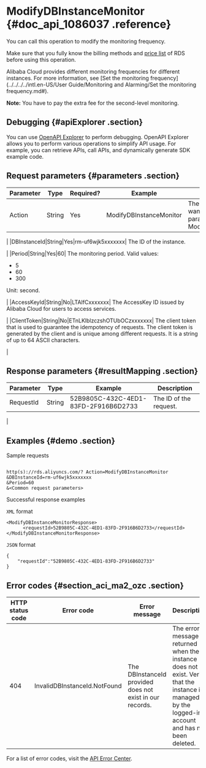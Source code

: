 # ModifyDBInstanceMonitor {#doc_api_1086037 .reference}

You can call this operation to modify the monitoring frequency.

Make sure that you fully know the billing methods and [price list](https://www.alibabacloud.com/product/apsaradb-for-rds#pricing) of RDS before using this operation.

Alibaba Cloud provides different monitoring frequencies for different instances. For more information, see [Set the monitoring frequency](../../../../intl.en-US/User Guide/Monitoring and Alarming/Set the monitoring frequency.md#).

**Note:** You have to pay the extra fee for the second-level monitoring.

## Debugging {#apiExplorer .section}

You can use [OpenAPI Explorer](https://api.aliyun.com/#product=Rds&api=ModifyDBInstanceMonitor) to perform debugging. OpenAPI Explorer allows you to perform various operations to simplify API usage. For example, you can retrieve APIs, call APIs, and dynamically generate SDK example code.

## Request parameters {#parameters .section}

|Parameter|Type|Required?|Example|Description|
|---------|----|---------|-------|-----------|
|Action|String|Yes|ModifyDBInstanceMonitor| The operation that you want to perform. Set this parameter to ModifyDBInstanceMonitor.

 |
|DBInstanceId|String|Yes|rm-uf6wjk5xxxxxxx| The ID of the instance.

 |
|Period|String|Yes|60| The monitoring period. Valid values:

 -   5
-   60
-   300

 Unit: second.

 |
|AccessKeyId|String|No|LTAIfCxxxxxxx| The AccessKey ID issued by Alibaba Cloud for users to access services.

 |
|ClientToken|String|No|ETnLKlblzczshOTUbOCzxxxxxxx| The client token that is used to guarantee the idempotency of requests. The client token is generated by the client and is unique among different requests. It is a string of up to 64 ASCII characters.

 |

## Response parameters {#resultMapping .section}

|Parameter|Type|Example|Description|
|---------|----|-------|-----------|
|RequestId|String|52B9805C-432C-4ED1-83FD-2F916B6D2733| The ID of the request.

 |

## Examples {#demo .section}

Sample requests

``` {#request_demo}

http(s)://rds.aliyuncs.com/? Action=ModifyDBInstanceMonitor
&DBInstanceId=rm-uf6wjk5xxxxxxx
&Period=60
&<Common request parameters>

```

Successful response examples

`XML` format

``` {#codeblock_hqw_s4g_zsz}
<ModifyDBInstanceMonitorResponse>
	  <requestId>52B9805C-432C-4ED1-83FD-2F916B6D2733</requestId></ModifyDBInstanceMonitorResponse>
```

`JSON` format

``` {#codeblock_6ed_soa_qj5}
{
	"requestId":"52B9805C-432C-4ED1-83FD-2F916B6D2733"
}
```

## Error codes {#section_aci_ma2_ozc .section}

|HTTP status code|Error code|Error message|Description|
|----------------|----------|-------------|-----------|
|404|InvalidDBInstanceId.NotFound|The DBInstanceId provided does not exist in our records.|The error message returned when the instance does not exist. Verify that the instance is managed by the logged-in account and has not been deleted.|

For a list of error codes, visit the [API Error Center](https://error-center.alibabacloud.com/status/product/Rds).

